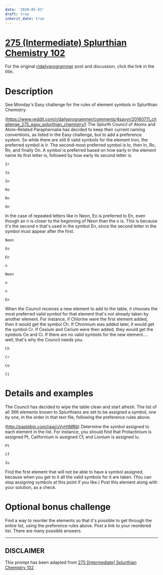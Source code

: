 ```yaml
---
date: '2020-05-03'
draft: true
inherit_date: true
---
```


# [275 (Intermediate) Splurthian Chemistry 102](https://www.reddit.com/r/dailyprogrammer/comments/4so25w/20160713_challenge_275_intermediate_splurthian/)

For the original [r/dailyprogrammer](https://www.reddit.com/r/dailyprogrammer/) post and discussion, click the link in the title.

# Description
See Monday's Easy challenge for the rules of element symbols in Splurthian Chemistry.

(https://www.reddit.com/r/dailyprogrammer/comments/4savyr/20160711_challenge_275_easy_splurthian_chemistry/)
The Splurth Council of Atoms and Atom-Related Paraphernalia has decided to keep their current naming conventions, as listed in the Easy challenge, but to add a preference system. So while there are still 6 valid symbols for the element Iron, the preferred symbol is Ir. The second-most preferred symbol is Io, then In, Ro, Rn, and finally On. A symbol is preferred based on how early in the element name its first letter is, followed by how early its second letter is.


```
Ir
```

```
Io
```

```
In
```

```
Ro
```

```
Rn
```

```
On
```
In the case of repeated letters like in Neon, Eo is preferred to En, even though an n is closer to the beginning of Neon than the o is. This is because it's the second n that's used in the symbol En, since the second letter in the symbol must appear after the first.


```
Neon
```

```
Eo
```

```
En
```

```
n
```

```
Neon
```

```
o
```

```
n
```

```
En
```
When the Council receives a new element to add to the table, it chooses the most preferred valid symbol for that element that's not already taken by another element. For instance, if Chlorine were the first element added, then it would get the symbol Ch. If Chromium was added later, it would get the symbol Cr. If Cesium and Cerium were then added, they would get the symbols Ce and Ci. If there are no valid symbols for the new element.... well, that's why the Council needs you.


```
Ch
```

```
Cr
```

```
Ce
```

```
Ci
```
# Details and examples
The Council has decided to wipe the table clean and start afresh. The list of all 366 elements known to Splurthians are set to be assigned a symbol, one by one, in the order in that text file, following the preference rules above.

(http://pastebin.com/raw/uVyHtMRb)
Determine the symbol assigned to each element in the list. For instance, you should find that Protactinium is assigned Pt, Californium is assigned Cf, and Lionium is assigned Iu.


```
Pt
```

```
Cf
```

```
Iu
```
Find the first element that will not be able to have a symbol assigned, because when you get to it all the valid symbols for it are taken. (You can stop assigning symbols at this point if you like.) Post this element along with your solution, as a check.

# Optional bonus challenge
Find a way to reorder the elements so that it's possible to get through the entire list, using the preference rules above. Post a link to your reordered list. There are many possible answers.


----
## **DISCLAIMER**
This prompt has been adapted from [275 [Intermediate] Splurthian Chemistry 102](https://www.reddit.com/r/dailyprogrammer/comments/4so25w/20160713_challenge_275_intermediate_splurthian/
)
